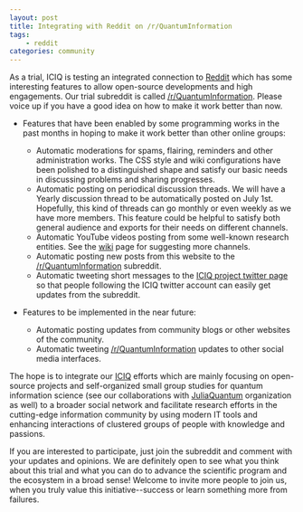 ```yaml
---
layout: post
title: Integrating with Reddit on /r/QuantumInformation
tags:
    - reddit
categories: community
---
```


As a trial, ICIQ is testing an integrated connection to [Reddit](https://www.reddit.com) which has some interesting features to allow open-source developments and high engagements.
Our trial subreddit is called [/r/QuantumInformation](https://www.reddit.com/r/quantuminformation).
Please voice up if you have a good idea on how to make it work better than now.

* Features that have been enabled by some programming works in the past months in hoping to make it work better than other online groups:
    * Automatic moderations for spams, flairing, reminders and other administration works. The CSS style and wiki configurations have been polished to a distinguished shape and satisfy our basic needs in discussing problems and sharing progresses.
    * Automatic posting on periodical discussion threads. We will have a Yearly discussion thread to be automatically posted on July 1st. Hopefully, this kind of threads can go monthly or even weekly as we have more members. This feature could be helpful to satisfy both general audience and exports for their needs on different channels.
    * Automatic YouTube videos posting from some well-known research entities. See the [wiki](https://www.reddit.com/r/QuantumInformation/wiki/index#wiki_youtube_and_blog_channels_to_be_automatically_posted_on_this_sub) page for suggesting more channels.
    * Automatic posting new posts from this website to the [/r/QuantumInformation](https://www.reddit.com/r/quantuminformation) subreddit.
    * Automatic tweeting short messages to the [ICIQ project twitter page](https://twitter.com/iciq_project) so that people following the ICIQ twitter account can easily get updates from the subreddit.

* Features to be implemented in the near future:
    * Automatic posting updates from community blogs or other websites of the community.
    * Automatic tweeting [/r/QuantumInformation](https://www.reddit.com/r/quantuminformation) updates to other social media interfaces.

The hope is to integrate our [ICIQ](https://iciq.github.io) efforts which are mainly focusing on open-source projects and self-organized small group studies for quantum information science (see our collaborations with [JuliaQuantum](https://juliaquantum.github.io) organization as well) to a broader social network and facilitate research efforts in the cutting-edge information community by using modern IT tools and enhancing interactions of clustered groups of people with knowledge and passions.

If you are interested to participate, just join the subreddit and comment with your updates and opinions.
We are definitely open to see what you think about this trial and what you can do to advance the scientific program and the ecosystem in a broad sense!
Welcome to invite more people to join us, when you truly value this initiative--success or learn something more from failures.
